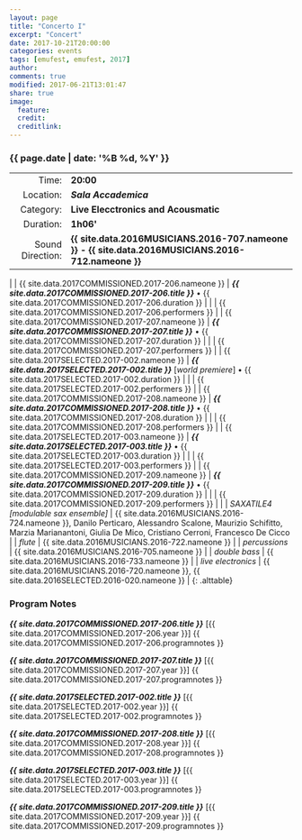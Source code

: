 ```yaml
---
layout: page
title: "Concerto I"
excerpt: "Concert"
date: 2017-10-21T20:00:00
categories: events
tags: [emufest, emufest, 2017]
author:
comments: true
modified: 2017-06-21T13:01:47
share: true
image:
  feature:
  credit:
  creditlink:
---
```


### {{ page.date | date: '%B %d, %Y' }}

|  |  |
|------------:|:------------|
| Time: | **20:00** |
| Location: | ***Sala Accademica*** |
| Category: | **Live Elecctronics and Acousmatic** |
| Duration: | **1h06'** |
| Sound Direction: | **{{ site.data.2016MUSICIANS.2016-707.nameone }} - {{ site.data.2016MUSICIANS.2016-712.nameone }}** |
|
| {{ site.data.2017COMMISSIONED.2017-206.nameone }} | ***{{ site.data.2017COMMISSIONED.2017-206.title }}*** • {{ site.data.2017COMMISSIONED.2017-206.duration }} |
|  | {{ site.data.2017COMMISSIONED.2017-206.performers }} |
| {{ site.data.2017COMMISSIONED.2017-207.nameone }} | ***{{ site.data.2017COMMISSIONED.2017-207.title }}*** • {{ site.data.2017COMMISSIONED.2017-207.duration }} |
|  | {{ site.data.2017COMMISSIONED.2017-207.performers }} |
| {{ site.data.2017SELECTED.2017-002.nameone }} | ***{{ site.data.2017SELECTED.2017-002.title }}*** [_world premiere_] • {{ site.data.2017SELECTED.2017-002.duration }} |
|  | {{ site.data.2017SELECTED.2017-002.performers }} |
| {{ site.data.2017COMMISSIONED.2017-208.nameone }} | ***{{ site.data.2017COMMISSIONED.2017-208.title }}*** • {{ site.data.2017COMMISSIONED.2017-208.duration }} |
|  | {{ site.data.2017COMMISSIONED.2017-208.performers }} |
| {{ site.data.2017SELECTED.2017-003.nameone }} | ***{{ site.data.2017SELECTED.2017-003.title }}*** • {{ site.data.2017SELECTED.2017-003.duration }} |
|  | {{ site.data.2017SELECTED.2017-003.performers }} |
| {{ site.data.2017COMMISSIONED.2017-209.nameone }} | ***{{ site.data.2017COMMISSIONED.2017-209.title }}*** • {{ site.data.2017COMMISSIONED.2017-209.duration }} |
|  | {{ site.data.2017COMMISSIONED.2017-209.performers }} |
|
|  *SAXATILE4 [modulable sax ensemble]* | {{ site.data.2016MUSICIANS.2016-724.nameone }}, Danilo Perticaro, Alessandro Scalone, Maurizio Schifitto, Marzia Marianantoni, Giulia De Mico, Cristiano Cerroni, Francesco De Cicco |
|  *flute* | {{ site.data.2016MUSICIANS.2016-722.nameone }} |
|  *percussions* | {{ site.data.2016MUSICIANS.2016-705.nameone }} |
|  *double bass* | {{ site.data.2016MUSICIANS.2016-733.nameone }} |
|  *live electronics* |  {{ site.data.2016MUSICIANS.2016-720.nameone }}, {{ site.data.2016SELECTED.2016-020.nameone }} |
{: .alttable}



### Program Notes

***{{ site.data.2017COMMISSIONED.2017-206.title }}*** [{{ site.data.2017COMMISSIONED.2017-206.year }}] {{ site.data.2017COMMISSIONED.2017-206.programnotes }}

***{{ site.data.2017COMMISSIONED.2017-207.title }}*** [{{ site.data.2017COMMISSIONED.2017-207.year }}] {{ site.data.2017COMMISSIONED.2017-207.programnotes }}

***{{ site.data.2017SELECTED.2017-002.title }}*** [{{ site.data.2017SELECTED.2017-002.year }}] {{ site.data.2017SELECTED.2017-002.programnotes }}

***{{ site.data.2017COMMISSIONED.2017-208.title }}*** [{{ site.data.2017COMMISSIONED.2017-208.year }}] {{ site.data.2017COMMISSIONED.2017-208.programnotes }}

***{{ site.data.2017SELECTED.2017-003.title }}*** [{{ site.data.2017SELECTED.2017-003.year }}] {{ site.data.2017SELECTED.2017-003.programnotes }}

***{{ site.data.2017COMMISSIONED.2017-209.title }}*** [{{ site.data.2017COMMISSIONED.2017-209.year }}] {{ site.data.2017COMMISSIONED.2017-209.programnotes }}
